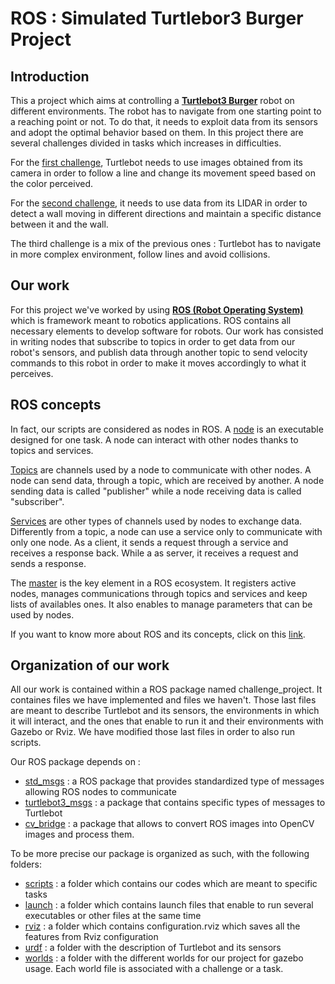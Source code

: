 # ROS : Simulated Turtlebor3 Burger Project

## Introduction

This a project which aims at controlling a **[Turtlebot3 Burger](https://emanual.robotis.com/docs/en/platform/turtlebot3/overview/)** robot on different environments. The robot has to navigate from one starting point to a reaching point or not. To do that, it needs to exploit data from its sensors and adopt the optimal behavior based on them. In this project there are several challenges divided in tasks which increases in difficulties.

For the [first challenge](scripts/challenge1), Turtlebot needs to use images obtained from its camera in order to follow a line and change its movement speed based on the color perceived.

For the [second challenge](scripts/challenge2), it needs to use data from its LIDAR in order to detect a wall moving in different directions and maintain a specific distance between it and the wall.

The third challenge is a mix of the previous ones : Turtlebot has to navigate in more complex environment, follow lines and avoid collisions.

## Our work

For this project we've worked by using **[ROS (Robot Operating System)](https://www.ros.org/)** which is framework meant to robotics applications. ROS contains all necessary elements to develop software for robots. Our work has consisted in writing nodes that subscribe to topics in order to get data from our robot's sensors, and publish data through another topic to send velocity commands to this robot in order to make it moves accordingly to what it perceives.

## ROS concepts

In fact, our scripts are considered as nodes in ROS. A [node](http://wiki.ros.org/Nodes) is an executable designed for one task. A node can interact with other nodes thanks to topics and services.

[Topics](http://wiki.ros.org/Topics) are channels used by a node to communicate with other nodes. A node can send data, through a topic, which are received by another. A node sending data is called "publisher" while a node receiving data is called "subscriber".

[Services](http://wiki.ros.org/Services) are other types of channels used by nodes to exchange data. Differently from a topic, a node can use a service only to communicate with only one node. As a client, it sends a request through a service and receives a response back. While a as server, it receives a request and sends a response.

The [master](http://wiki.ros.org/Master) is the key element in a ROS ecosystem. It registers active nodes, manages communications through topics and services and keep lists of availables ones. It also enables to manage parameters that can be used by nodes.

If you want to know more about ROS and its concepts, click on this [link](http://wiki.ros.org/ROS/Tutorials).

## Organization of our work

All our work is contained within a ROS package named challenge_project. It containes files we have implemented and files we haven't. Those last files are meant to describe Turtlebot and its sensors, the environments in which it will interact, and the ones that enable to run it and their environments with Gazebo or Rviz. We have modified those last files in order to also run scripts.

Our ROS package depends on :
- [std_msgs](http://wiki.ros.org/std_msgs) : a ROS package that provides standardized type of messages allowing ROS nodes to communicate
- [turtlebot3_msgs](http://wiki.ros.org/turtlebot3_msgs) : a package that contains specific types of messages to Turtlebot
- [cv_bridge](http://wiki.ros.org/cv_bridge) : a package that allows to convert ROS images into OpenCV images and process them.

To be more precise our package is organized as such, with the following folders:
- [scripts](scripts) : a folder which contains our codes which are meant to specific tasks
- [launch](launch) : a folder which contains launch files that enable to run several executables or other files at the same time
- [rviz](rviz) : a folder which contains configuration.rviz which saves all the features from Rviz configuration
- [urdf](urdf) : a folder with the description of Turtlebot and its sensors
- [worlds](worlds) : a folder with the different worlds for our project for gazebo usage. Each world file is associated with a challenge or a task.






